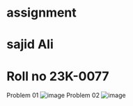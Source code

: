 # assignment
# sajid Ali
# Roll no 23K-0077
 Problem 01
 ![image](https://github.com/sajid120011/assignment/assets/143250237/06d6b5c2-c184-441a-9b61-50ea2cc8b8c7)
 Problem 02 
 ![image](https://github.com/sajid120011/assignment/assets/143250237/f247037d-37a2-415a-b69d-bb8eb3bcdc77)
